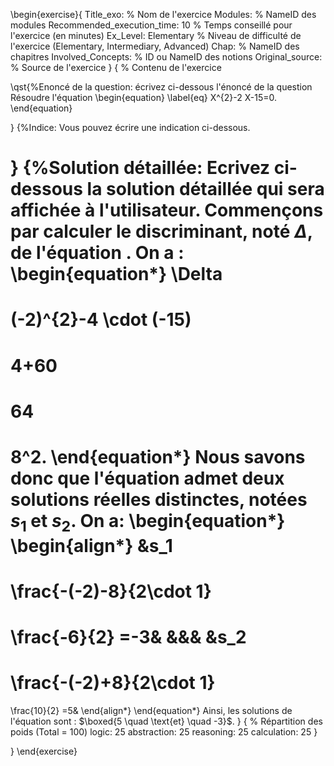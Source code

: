 
\begin{exercise}{
Title_exo: % Nom de l'exercice
Modules: % NameID des modules
Recommended_execution_time: 10 % Temps conseillé pour l'exercice (en minutes)
Ex_Level: Elementary % Niveau de difficulté de l'exercice (Elementary, Intermediary, Advanced)
Chap: % NameID des chapitres
Involved_Concepts: % ID ou NameID des notions
Original_source: % Source de l'exercice
}
{
% Contenu de l'exercice

\qst{%Enoncé de la question: écrivez ci-dessous l'énoncé de la question
 Résoudre l'équation 
\begin{equation}
\label{eq}
X^{2}-2 X-15=0.
\end{equation}

}
{%Indice: Vous pouvez écrire une indication ci-dessous.

}
{%Solution détaillée: Ecrivez ci-dessous la solution détaillée qui sera affichée à l'utilisateur.
Commençons par calculer le discriminant, noté $\Delta$, de l'équation [](#eq). On a :
\begin{equation*}
\Delta 
=
(-2)^{2}-4 \cdot (-15)
=
4+60
=
64
=
8^2.
\end{equation*}
Nous savons donc que l'équation  [](#eq) admet deux solutions réelles distinctes, 
notées $s_1$ et $s_2$. On a:
\begin{equation*}
\begin{align*}
&s_1 
=
 \frac{-(-2)-8}{2\cdot 1}
=
 \frac{-6}{2}
=-3&
&\&&
&s_2 
=
 \frac{-(-2)+8}{2\cdot 1}
=
 \frac{10}{2}
=5&
\end{align*}
\end{equation*}
Ainsi, les solutions de l'équation  [](#eq) sont :  $\boxed{5 \quad \text{et} \quad -3}$.
}
{
% Répartition des poids (Total = 100)
logic: 25
abstraction: 25
reasoning: 25
calculation: 25
}



}
\end{exercise}
